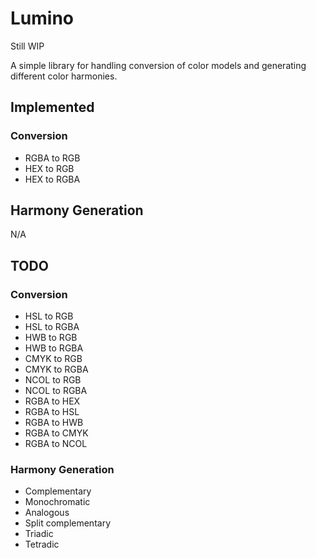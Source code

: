 # Lumino
Still WIP

A simple library for handling conversion of color models and generating different color harmonies.

## Implemented
### Conversion
* RGBA to RGB
* HEX to RGB
* HEX to RGBA

## Harmony Generation
N/A

## TODO
### Conversion
* HSL to RGB 
* HSL to RGBA 
* HWB to RGB
* HWB to RGBA
* CMYK to RGB
* CMYK to RGBA
* NCOL to RGB
* NCOL to RGBA
* RGBA to HEX
* RGBA to HSL
* RGBA to HWB
* RGBA to CMYK
* RGBA to NCOL

### Harmony Generation
* Complementary
* Monochromatic
* Analogous
* Split complementary
* Triadic
* Tetradic
